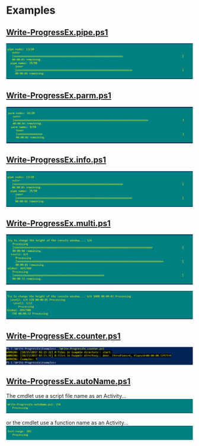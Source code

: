 # Examples

## [Write-ProgressEx.pipe.ps1](Write-ProgressEx.pipe.ps1)

![screenshot: Write-ProgressEx. pipe](../Media/examples.pipe.png)

## [Write-ProgressEx.parm.ps1](Write-ProgressEx.parm.ps1)

![screenshot: Write-ProgressEx. parm](../Media/examples.parm.png)

## [Write-ProgressEx.info.ps1](Write-ProgressEx.info.ps1)

![screenshot: Write-ProgressEx. Info](../Media/examples.pipe.png)

## [Write-ProgressEx.multi.ps1](Write-ProgressEx.multi.ps1)

![screenshot: Write-ProgressEx. Multi](../Media/examples.multi-1.png)

![screenshot: Write-ProgressEx. Multi](../Media/examples.multi-2.png)

## [Write-ProgressEx.counter.ps1](Write-ProgressEx.counter.ps1)

![screenshot: Write-ProgressEx. Counter](../Media/examples.counter.png)

## [Write-ProgressEx.autoName.ps1](Write-ProgressEx.autoName.ps1)

The cmdlet use a script file name as an Activity...
![screenshot: Write-ProgressEx. Multi](../Media/examples.autoName-1.png)

or the cmdlet use a function name as an Activity...
![screenshot: Write-ProgressEx. Multi](../Media/examples.autoName-2.png)
